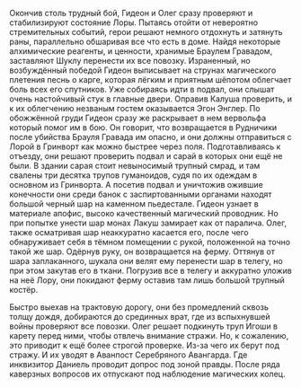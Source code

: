Окончив столь трудный бой, Гидеон и Олег сразу проверяют и стабилизируют состояние Лоры. Пытаясь отойти от невероятно стремительных событий, герои решают немного отдохнуть и затянуть раны, параллельно обшаривая все что есть в доме. Найдя некоторые алхимические реагенты, и ценности, хранимые Браулем Гравадом, заставляют Шуклу перенести их все повозку. Израненный, но возбуждённый победой Гидеон выписывает на струнах магического плетения песнь о карге, которая лёгким и приятным шёпотом облегчает боль всех его спутников. Уже собираясь идти в подвал, они слышат очень настойчивый стук в главные двери. Оправив Калуша проверить, и к их облегчению незваным гостем оказывается Эгон Энглер. По обожжённой груди Гидеон сразу же раскрывает в нем вервольфа который помог им в бою. Он говорит, что возвращается в Рудничики после убийства Брауля Гравада им опасно, и они должны отправиться с Лорой в Гринворт как можно быстрее через поля. Подготавливаясь к отъезду, они решают проверить подвал и сарай в которых они ещё не были. В здании сарая стоит невыносимый трупный смрад, и там свалены три десятка трупов гуманоидов, судя по их одеждам в основном из Гринворта. А посетив подвал и уничтожив ожившие конечности они среди банок с заспиртованными органами находят большой черный шар на каменном пьедестале. Гидеон узнает в материале апофис, высоко качественный магический проводник. Но при попытке унести шар монах Лакуш замирает как от паралича. Олег, также осматривая шар неаккуратно касается его, после чего обнаруживает себя в тёмном помещении с рукой, положенной на точно такой же шар. Одёрнув руку, он возвращается на ферму. Оттянув от шара заплаканного, шукала они велят ему перенести шар в телегу, но при этом закутав его в ткани. Погрузив все в телегу и аккуратно уложив на неё Лору, они покидают ферму оставив там лишь большой трупный костёр.

Быстро выехав на трактовую дорогу, они без промедлений сквозь толщу дождя, добираются до срединных врат, где из вспыхнувшей войны проверяют все повозки. Олег решает подкинуть труп Игоши в карету перед ними, чтобы отвлечь внимание стражи. Но, к сожалению, это приводит к ещё более строгой проверке. Из-за чего их берут под стражу. И их уводят в Аванпост Серебряного Авангарда. Где инквизитор Даниель проводит допрос под зоной правды. После ряда каверзных вопросов их отпускают под наблюдение магических колец.
